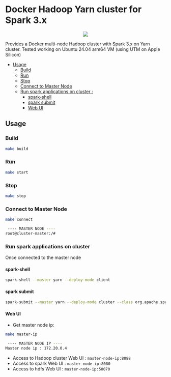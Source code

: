 # Docker Hadoop Yarn cluster for Spark 3.x

<p align="center">
  <img src="logo.jpg">
</p>

Provides a Docker multi-node Hadoop cluster with Spark 3.x on Yarn cluster.  Tested working on Ubuntu 24.04 arm64 VM (using UTM on Apple Silicon)

* [Usage](#usage)
  * [Build](#build)
  * [Run](#run)
  * [Stop](#stop)
  * [Connect to Master Node](#connect-to-master-node)
  * [Run spark applications on cluster :](#run-spark-applications-on-cluster-)
    * [spark-shell](#spark-shell)
    * [spark submit](#spark-submit)
    * [Web UI](#web-ui)

## Usage

### Build

```bash
make build
```

### Run

```bash
make start
```

### Stop

```bash
make stop
```

### Connect to Master Node

```bash
make connect
```

```bash
 ---- MASTER NODE ---- 
root@cluster-master:/#
```

### Run spark applications on cluster

Once connected to the master node

#### spark-shell

```bash
spark-shell --master yarn --deploy-mode client
```

#### spark submit

```bash
spark-submit --master yarn --deploy-mode cluster --class org.apache.spark.examples.SparkPi $SPARK_HOME/examples/jars/spark-examples_2.12-3.0.2.jar
```

#### Web UI

* Get master node ip:

```bash
make master-ip
```

```bash
 ---- MASTER NODE IP ---- 
Master node ip : 172.20.0.4
```

* Access to Hadoop cluster Web UI : `master-node-ip:8088`
* Access to spark Web UI : `master-node-ip:8080`
* Access to hdfs Web UI : `master-node-ip:50070`
